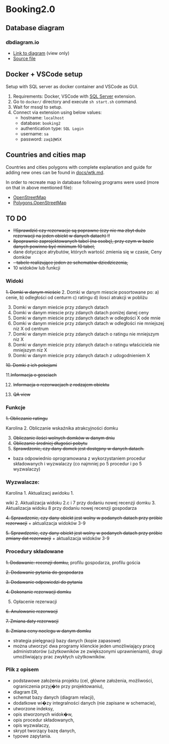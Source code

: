 # Booking2.0

## Database diagram

### dbdiagram.io

- [Link to diagram](https://dbdiagram.io/d/63d96b3b296d97641d7d76f9) (view only)
- [Source file](./docs/diagram_src.txt)

## Docker + VSCode setup

Setup with SQL server as docker container and VSCode as GUI.

1. Requirements: Docker, VSCode with [SQL Server](https://marketplace.visualstudio.com/items?itemName=ms-mssql.mssql) extension.
1. Go to `docker/` directory and execute `sh start.sh` command.
1. Wait for mssql to setup.
1. Connect via extension using below values:
   - hostname: `localhost`
   - database: `booking2`
   - authentication type: `SQL Login`
   - username: `sa`
   - password: `zaq1@WSX`

## Countries and cities map

Countries and cities polygons with complete explanation and guide for adding new ones can be found in [docs/wtk.md](./docs/wkt.md).

In order to recreate map in database following programs were used (more on that in above mentioned file):

- [OpenStreetMap](https://www.openstreetmap.org/)
- [Polygons.OpenStreetMap](https://polygons.openstreetmap.fr/)

## TO DO

- ~~!!Sprawdzić czy rezerwacje są poprawne (czy nie ma zbyt dużo rezerwacji na jeden obiekt w danych datach) !!~~
- ~~8poprawnie zaprojektowanych tabel (na osobę), przy czym w bazie danych powinno być minimum 10 tabel,~~
- dane dotyczące atrybutów, których wartość zmienia się w czasie,
  Ceny domków
- ~~- tabele realizujące jeden ze schematów dziedziczenia,~~
- 10 widoków lub funkcji

### Widoki

~~1. Domki w danym mieście~~
2. Domki w danym miescie posortowane po: 
a) cenie,
b) odległości od centurm
c) ratingu
d) ilosci atrakcji w pobliżu

3. Domki w danym mieście przy zdanych datach
4. Domki w danym miescie przy zdanych datach poniżej danej ceny
5. Domki w danym mieście przy zdanych datach w odległości X ode mnie
6. Domki w danym mieście przy zdanych datach w odległości nie mniejszej niz X od centrum
7. Domki w danym mieście przy zdanych datach o ratingu nie mniejszym niz X
8. Domki w danym mieście przy zdanych datach o ratingu właściciela nie mniejszym niz X
9. Domki w danym mieście przy zdanych datach z udogodnieniem X

~~10. Domki z ich pokojami~~

11.~~Informacja o gosciach~~ 

12. ~~Informacja o rezerwacjach z rodzajem obiektu~~

13. ~~QA view~~

### Funkcje

~~1. Obliczanie ratingu~~

Karolina 2. Obliczanie wskaźnika atrakcyjności domku

3. ~~Obliczanie ilości wolnych domków w danym dniu~~
4. ~~Obliczanie średniej długości pobytu~~
5. ~~Sprawdzenie, czy dany domek jest dostępny w danych datach.~~

- baza odpowiednio oprogramowana z wykorzystaniem procedur składowanych i wyzwalaczy (co najmniej po 5 procedur i po 5 wyzwalaczy)

### Wyzwalacze:

Karolina 1. Aktualizacj awidoku 1.

wiki 2. Aktualizacja widoku 2.c i 7 przy dodaniu nowej recenzji domku
3. Aktualizacja widoku  8 przy dodaniu nowej recenzji gospodarza

~~4. Sprawdzenie, czy dany obiekt jest wolny w podanych datach przy próbie rezerwacji~~ + aktualizacja widoków 3-9

~~5. Sprawdzenie, czy dany obiekt jest wolny w podanych datach przy próbie zmiany dat rezerwacji~~ + aktualizacja widoków 3-9

### Procedury składowane

~~1. Dodawanie: recenzji domku,~~
profilu gospodarza, profilu gościa

~~2. Dodawanie pytania do gospodarza~~

~~3. Dodawanie odpowiedzi do pytania~~

~~4. Dokonanie rezerwacji domku~~

5. Opłacenie rezerwacji

~~6. Anulowanie rezerwacji~~

~~7. Zmiana daty rezerwacji~~

~~8. Zmiana ceny noclegu w danym domku~~

- strategia pielęgnacji bazy danych (kopie zapasowe)
- można utworzyć dwa programy klienckie jeden umożliwiający pracę administratorów (użytkowników ze zwiększonymi uprawnieniami), drugi umożliwiający prac zwykłych użytkowników.

### Plik z opisem

- podstawowe założenia projektu (cel, główne założenia, możliwości, ograniczenia przyj�te przy projektowaniu),
- diagram ER,
- schemat bazy danych (diagram relacji),
- dodatkowe wi�zy integralności danych (nie zapisane w schemacie),
- utworzone indeksy,
- opis stworzonych widok�w,
- opis procedur składowanych,
- opis wyzwalaczy,
- skrypt tworzący bazę danych,
- typowe zapytania.
